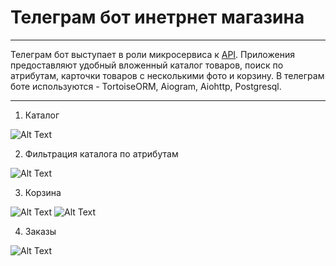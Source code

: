 # Телеграм бот инетрнет магазина
---
Телеграм бот выступает в роли микросервиса к [API](https://github.com/Kyle-krn/TelegramShop). Приложения предоставляют удобный вложенный каталог товаров, 
поиск по атрибутам, карточки товаров с несколькими фото и корзину. В телеграм боте используются - TortoiseORM, Aiogram, Aiohttp, Postgresql.

---
1. Каталог

![Alt Text](https://s8.gifyu.com/images/catalog-1.gif)

2. Фильтрация каталога по атрибутам

![Alt Text](https://s8.gifyu.com/images/filters_products.gif)


3. Корзина

![Alt Text](https://s8.gifyu.com/images/korzina-online-video-cutter.com.gif)
![Alt Text](https://s8.gifyu.com/images/Korzina-delivery-online-video-cutter.com.gif)




4. Заказы 

![Alt Text](https://s8.gifyu.com/images/my_deals.gif)


